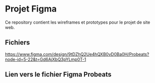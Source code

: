 # Projet Figma

Ce repository contient les wireframes et prototypes pour le projet de site web.

## Fichiers

https://www.figma.com/design/9tDZhQ2Ue4hQXB0vD0Ba0H/Probeats?node-id=5-22&t=Gd6AjXbQ3pYLmp0T-1

## Lien vers le fichier Figma Probeats
